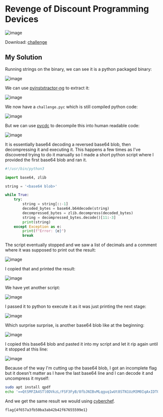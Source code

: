 # Revenge of Discount Programming Devices

![image](https://github.com/user-attachments/assets/24f596f6-e372-4252-8ac4-842b0f5138b7)

Download: [challenge](https://raw.githubusercontent.com/LazyTitan33/CTF-Writeups/refs/heads/main/Huntress-CTF-2024/challenge-files/challenge)

## My Solution

Running strings on the binary, we can see it is a python packaged binary:  

![image](https://github.com/user-attachments/assets/2ec7087f-07f6-4f63-ac5f-894696316188)

We can use [pyinstxtractor-ng](https://github.com/pyinstxtractor/pyinstxtractor-ng) to extract it:  

![image](https://github.com/user-attachments/assets/7efceb03-84e1-4fb1-b29c-f45a3f0fd8c7)

We now have a `challenge.pyc` which is still compiled python code:  

![image](https://github.com/user-attachments/assets/17234850-bb6d-4bdb-92ba-c2c4d74cbfaf)

But we can use [pycdc](https://github.com/zrax/pycdc) to decompile this into human readable code:  

![image](https://github.com/user-attachments/assets/8f134063-3edb-4127-b52a-09e337429075)

It is essentially base64 decoding a reversed base64 blob, then decompressing it and executing it. This happens a few times as I've discovered trying to do it manually so I made a short python script where I provided the first base64 blob and ran it.  

```python
#!/usr/bin/python3

import base64, zlib

string = '<base64 blob>'

while True:
    try:
        string = string[::-1]
        decoded_bytes = base64.b64decode(string)
        decompressed_bytes = zlib.decompress(decoded_bytes)        
        string = decompressed_bytes.decode()[11:-3]        
        print(string)
    except Exception as e:
        print(f"Error: {e}")
        break
```

The script eventually stopped and we saw a list of decimals and a comment where it was supposed to print out the result:  

![image](https://github.com/user-attachments/assets/731b1766-05e3-407b-89dc-b8b361bfff18)

I copied that and printed the result:  

![image](https://github.com/user-attachments/assets/cbc416fc-eae7-4940-8a4d-70f3d7fdabe5)

We have yet another script:  

![image](https://github.com/user-attachments/assets/31dcc64d-5a28-4ff1-84e8-b740cd05caca)

I passed it to python to execute it as it was just printing the next stage:  

![image](https://github.com/user-attachments/assets/fd444b15-2b98-4d78-b86a-88d7391ee4b7)

Which surprise surprise, is another base64 blob like at the beginning:  

![image](https://github.com/user-attachments/assets/5f501396-0433-4003-ab6d-0cae26fb461c)

I copied this base64 blob and pasted it into my script and let it rip again until it stopped at this line:  

![image](https://github.com/user-attachments/assets/c90dbacf-51f3-4b59-859c-eafc08968892)

Because of the way I'm cutting up the base64 blob, I got an incomplete flag but it doesn't matter as I have the last base64 line and I can decode it and uncompress it myself:  


```bash
sudo apt install qpdf
echo '==QtSMFZA4STl0DVkzL/FSF3FyB/8fbJNIBvMLqguq1wUt8STN1UzM3M0IqAxIDTORjSIVjML5ENPVzMzkkNvyUSLjkVTxJe'|rev|base64 -d |zlib-flate -uncompress
```

And we get the same result we would using [cyberchef](https://gchq.github.io/CyberChef/#recipe=Reverse('Character')From_Base64('A-Za-z0-9%2B/%3D',true,false)Zlib_Inflate(0,0,'Adaptive',false,false)&input=PT1RdFNNRlpBNFNUbDBEVmt6TC9GU0YzRnlCLzhmYkpOSUJ2TUxxZ3VxMXdVdDhTVE4xVXpNM00wSXFBeElEVE9SalNJVmpNTDVFTlBWek16a2tOdnlVU0xqa1ZUeEpl).

`flag{4f657a3fb50ba3ab42b42f67655599e1}`

